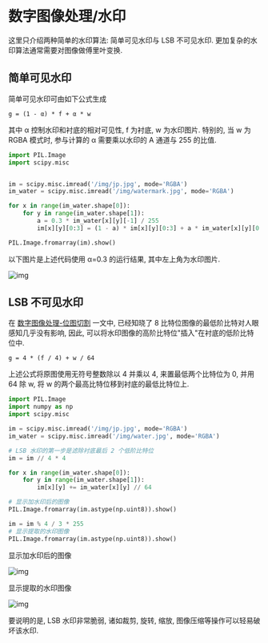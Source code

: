 # 数字图像处理/水印

这里只介绍两种简单的水印算法: 简单可见水印与 LSB 不可见水印. 更加复杂的水印算法通常需要对图像做傅里叶变换.

## 简单可见水印

简单可见水印可由如下公式生成

```text
g = (1 - α) * f + α * w
```

其中 α 控制水印和衬底的相对可见性, f 为衬底, w 为水印图片. 特别的, 当 w 为 RGBA 模式时, 参与计算的 α 需要乘以水印的 A 通道与 255 的比值.

```py
import PIL.Image
import scipy.misc


im = scipy.misc.imread('/img/jp.jpg', mode='RGBA')
im_water = scipy.misc.imread('/img/watermark.jpg', mode='RGBA')

for x in range(im_water.shape[0]):
    for y in range(im_water.shape[1]):
        a = 0.3 * im_water[x][y][-1] / 255
        im[x][y][0:3] = (1 - a) * im[x][y][0:3] + a * im_water[x][y][0:3]

PIL.Image.fromarray(im).show()
```

以下图片是上述代码使用 α=0.3 的运行结果, 其中左上角为水印图片.

![img](/img/pil/watermark/sample01.png)

## LSB 不可见水印

在 [数字图像处理-位图切割](/content/pil/bit/) 一文中, 已经知晓了 8 比特位图像的最低阶比特对人眼感知几乎没有影响, 因此, 可以将水印图像的高阶比特位"插入"在衬底的低阶比特位中.

```text
g = 4 * (f / 4) + w / 64
```

上述公式将原图使用无符号整数除以 4 并乘以 4, 来置最低两个比特位为 0, 并用 64 除 w, 将 w 的两个最高比特位移到衬底的最低比特位上.

```py
import PIL.Image
import numpy as np
import scipy.misc

im = scipy.misc.imread('/img/jp.jpg', mode='RGBA')
im_water = scipy.misc.imread('/img/water.jpg', mode='RGBA')

# LSB 水印的第一步是滤除衬底最后 2 个低阶比特位
im = im // 4 * 4

for x in range(im_water.shape[0]):
    for y in range(im_water.shape[1]):
        im[x][y] += im_water[x][y] // 64

# 显示加水印后的图像
PIL.Image.fromarray(im.astype(np.uint8)).show()

im = im % 4 / 3 * 255
# 显示提取的水印图像
PIL.Image.fromarray(im.astype(np.uint8)).show()
```

显示加水印后的图像

![img](/img/pil/watermark/sample02.png)

显示提取的水印图像

![img](/img/pil/watermark/sample03.png)

要说明的是, LSB 水印非常脆弱, 诸如裁剪, 旋转, 缩放, 图像压缩等操作可以轻易破坏该水印.
